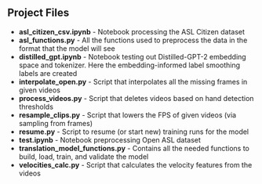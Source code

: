 ## Project Files

- **asl_citizen_csv.ipynb** - Notebook processing the ASL Citizen dataset
- **asl_functions.py** - All the functions used to preprocess the data in the format that the model will see
- **distilled_gpt.ipynb** - Notebook testing out Distilled-GPT-2 embedding space and tokenizer. Here the embedding-informed label smoothing labels are created
- **interpolate_open.py** - Script that interpolates all the missing frames in given videos
- **process_videos.py** - Script that deletes videos based on hand detection thresholds
- **resample_clips.py** - Script that lowers the FPS of given videos (via sampling from frames)
- **resume.py** - Script to resume (or start new) training runs for the model
- **test.ipynb** - Notebook preprocessing Open ASL dataset
- **translation_model_functions.py** - Contains all the needed functions to build, load, train, and validate the model
- **velocities_calc.py** - Script that calculates the velocity features from the videos
